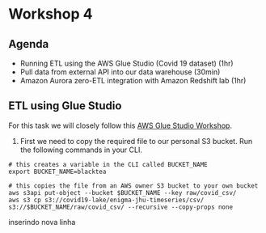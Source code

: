 # Workshop 4

## Agenda

- Running ETL using the AWS Glue Studio (Covid 19 dataset) (1hr)
- Pull data from external API into our data warehouse (30min)
- Amazon Aurora zero-ETL integration with Amazon Redshift lab (1hr)



## ETL using Glue Studio

For this task we will closely follow this [AWS Glue Studio Workshop](https://catalog.us-east-1.prod.workshops.aws/workshops/71b5bdcf-7eb1-4549-b851-66adc860cd04/en-US/0-introduction).


1) First we need to copy the required file to our personal S3 bucket. Run the following commands in your CLI. 

```
# this creates a variable in the CLI called BUCKET_NAME
export BUCKET_NAME=blacktea

# this copies the file from an AWS owner S3 bucket to your own bucket
aws s3api put-object --bucket $BUCKET_NAME --key raw/covid_csv/
aws s3 cp s3://covid19-lake/enigma-jhu-timeseries/csv/ s3://$BUCKET_NAME/raw/covid_csv/ --recursive --copy-props none
```

inserindo nova linha
